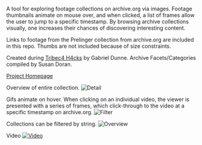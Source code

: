 A tool for exploring footage collections on archive.org via images. Footage thumbnails animate on mouse over, and when clicked, a list of frames allow the user to jump to a specific timestamp. By browsing archive collections visually, one increases their chances of discovering interesting content.

Links to footage from the Prelinger collection from archive.org are included in this repo. Thumbs are not included because of size constraints.

Created during [Tribec4 H4cks](http://www.gaffta.org/2013/02/24/tribeca-hacks-archives/) by Gabriel Dunne. Archive Facets/Categories compiled by Susan Doran.

[Project Homepage](http://quilime.github.com/visual-archive/)

Overview of entire collection.
![Detail](https://raw.github.com/quilime/visual-archive/gh-pages/images/overview.png)

Gifs animate on hover. When clicking on an individual video, the viewer is presented with a series of frames, which click-through to the video at a specific timestamp on archive.org.
![Filter](https://raw.github.com/quilime/visual-archive/gh-pages/images/detail.png)

Collections can be filtered by string.
![Overview](https://raw.github.com/quilime/visual-archive/gh-pages/images/filter.png)

Video
[![Video](https://raw.github.com/quilime/visual-archive/gh-pages/images/video.png)](http://www.youtube.com/watch?v=tZ3a6gLevFo)
